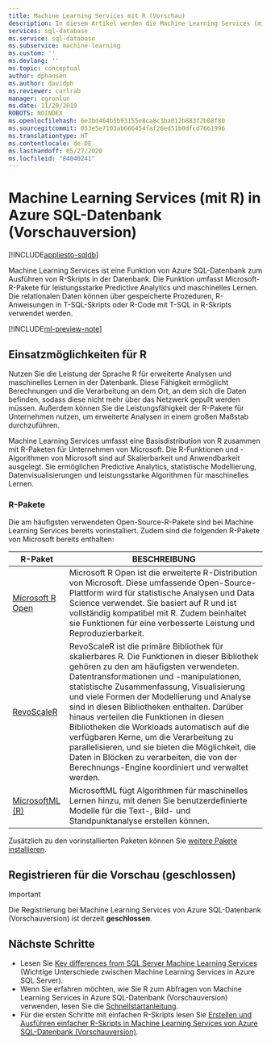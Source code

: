 ```yaml
---
title: Machine Learning Services mit R (Vorschau)
description: In diesem Artikel werden die Machine Learning Services (mit R) in Azure SQL-Datenbank und ihre Funktionsweise erläutert.
services: sql-database
ms.service: sql-database
ms.subservice: machine-learning
ms.custom: ''
ms.devlang: ''
ms.topic: conceptual
author: dphansen
ms.author: davidph
ms.reviewer: carlrab
manager: cgronlun
ms.date: 11/20/2019
ROBOTS: NOINDEX
ms.openlocfilehash: 6e3bd464b5b93155e8ca8c3ba012b883f2b08f80
ms.sourcegitcommit: 053e5e7103ab666454faf26ed51b0dfcd7661996
ms.translationtype: HT
ms.contentlocale: de-DE
ms.lasthandoff: 05/27/2020
ms.locfileid: "84040241"
---
```

# <a name="azure-sql-database-machine-learning-services-with-r-preview"></a>Machine Learning Services (mit R) in Azure SQL-Datenbank (Vorschauversion)
[!INCLUDE[appliesto-sqldb](../includes/appliesto-sqldb.md)]

Machine Learning Services ist eine Funktion von Azure SQL-Datenbank zum Ausführen von R-Skripts in der Datenbank. Die Funktion umfasst Microsoft-R-Pakete für leistungsstarke Predictive Analytics und maschinelles Lernen. Die relationalen Daten können über gespeicherte Prozeduren, R-Anweisungen in T-SQL-Skripts oder R-Code mit T-SQL in R-Skripts verwendet werden.

[!INCLUDE[ml-preview-note](../../../includes/sql-database-ml-preview-note.md)]

## <a name="what-you-can-do-with-r"></a>Einsatzmöglichkeiten für R

Nutzen Sie die Leistung der Sprache R für erweiterte Analysen und maschinelles Lernen in der Datenbank. Diese Fähigkeit ermöglicht Berechnungen und die Verarbeitung an dem Ort, an dem sich die Daten befinden, sodass diese nicht mehr über das Netzwerk gepullt werden müssen. Außerdem können Sie die Leistungsfähigkeit der R-Pakete für Unternehmen nutzen, um erweiterte Analysen in einem großen Maßstab durchzuführen.

Machine Learning Services umfasst eine Basisdistribution von R zusammen mit R-Paketen für Unternehmen von Microsoft. Die R-Funktionen und -Algorithmen von Microsoft sind auf Skalierbarkeit und Anwendbarkeit ausgelegt. Sie ermöglichen Predictive Analytics, statistische Modellierung, Datenvisualisierungen und leistungsstarke Algorithmen für maschinelles Lernen.

### <a name="r-packages"></a>R-Pakete

Die am häufigsten verwendeten Open-Source-R-Pakete sind bei Machine Learning Services bereits vorinstalliert. Zudem sind die folgenden R-Pakete von Microsoft bereits enthalten:

| R-Paket | BESCHREIBUNG|
|-|-|
| [Microsoft R Open](https://mran.microsoft.com/rro) | Microsoft R Open ist die erweiterte R-Distribution von Microsoft. Diese umfassende Open-Source-Plattform wird für statistische Analysen und Data Science verwendet. Sie basiert auf R und ist vollständig kompatibel mit R. Zudem beinhaltet sie Funktionen für eine verbesserte Leistung und Reproduzierbarkeit. |
| [RevoScaleR](https://docs.microsoft.com/sql/advanced-analytics/r/ref-r-revoscaler) | RevoScaleR ist die primäre Bibliothek für skalierbares R. Die Funktionen in dieser Bibliothek gehören zu den am häufigsten verwendeten. Datentransformationen und -manipulationen, statistische Zusammenfassung, Visualisierung und viele Formen der Modellierung und Analyse sind in diesen Bibliotheken enthalten. Darüber hinaus verteilen die Funktionen in diesen Bibliotheken die Workloads automatisch auf die verfügbaren Kerne, um die Verarbeitung zu parallelisieren, und sie bieten die Möglichkeit, die Daten in Blöcken zu verarbeiten, die von der Berechnungs-Engine koordiniert und verwaltet werden. |
| [MicrosoftML (R)](https://docs.microsoft.com/sql/advanced-analytics/r/ref-r-microsoftml) | MicrosoftML fügt Algorithmen für maschinelles Lernen hinzu, mit denen Sie benutzerdefinierte Modelle für die Text-, Bild- und Standpunktanalyse erstellen können. |

Zusätzlich zu den vorinstallierten Paketen können Sie [weitere Pakete installieren](machine-learning-services-add-r-packages.md).

<a name="signup"></a>

## <a name="sign-up-for-the-preview-closed"></a>Registrieren für die Vorschau (geschlossen)

> [!IMPORTANT]
> Die Registrierung bei Machine Learning Services von Azure SQL-Datenbank (Vorschauversion) ist derzeit **geschlossen**.

## <a name="next-steps"></a>Nächste Schritte

- Lesen Sie [Key differences from SQL Server Machine Learning Services](machine-learning-services-differences.md) (Wichtige Unterschiede zwischen Machine Learning Services in Azure SQL Server).
- Wenn Sie erfahren möchten, wie Sie R zum Abfragen von Machine Learning Services in Azure SQL-Datenbank (Vorschauversion) verwenden, lesen Sie die [Schnellstartanleitung](connect-query-r.md).
- Für die ersten Schritte mit einfachen R-Skripts lesen Sie [Erstellen und Ausführen einfacher R-Skripts in Machine Learning Services von Azure SQL-Datenbank (Vorschauversion)](r-script-create-quickstart.md).
